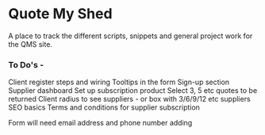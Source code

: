 <h1>Quote My Shed</h1>

A place to track the different scripts, snippets and general project work for the QMS site.

<h3>To Do's -</h3>

Client register steps and wiring
Tooltips in the form
Sign-up section
Supplier dashboard
Set up subscription product
Select 3, 5 etc quotes to be returned
Client radius to see suppliers - or box with 3/6/9/12 etc suppliers
SEO basics
Terms and conditions for supplier subscription

Form will need email address and phone number adding
